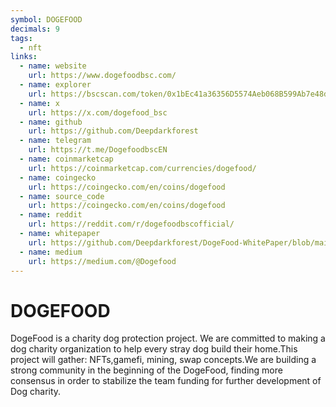 ```yaml
---
symbol: DOGEFOOD
decimals: 9
tags:
  - nft
links:
  - name: website
    url: https://www.dogefoodbsc.com/
  - name: explorer
    url: https://bscscan.com/token/0x1bEc41a36356D5574Aeb068B599Ab7e48dD008b8
  - name: x
    url: https://x.com/dogefood_bsc
  - name: github
    url: https://github.com/Deepdarkforest
  - name: telegram
    url: https://t.me/DogefoodbscEN
  - name: coinmarketcap
    url: https://coinmarketcap.com/currencies/dogefood/
  - name: coingecko
    url: https://coingecko.com/en/coins/dogefood
  - name: source_code
    url: https://coingecko.com/en/coins/dogefood
  - name: reddit
    url: https://reddit.com/r/dogefoodbscofficial/
  - name: whitepaper
    url: https://github.com/Deepdarkforest/DogeFood-WhitePaper/blob/main/dogefood%20wp.pdf
  - name: medium
    url: https://medium.com/@Dogefood
---
```


# DOGEFOOD

DogeFood is a charity dog protection project. We are committed to making a dog charity organization to help every stray dog build their home.This project will gather: NFTs,gamefi, mining, swap concepts.We are building a strong community in the beginning of the DogeFood, finding more consensus in order to stabilize the team funding for further development of Dog charity.
